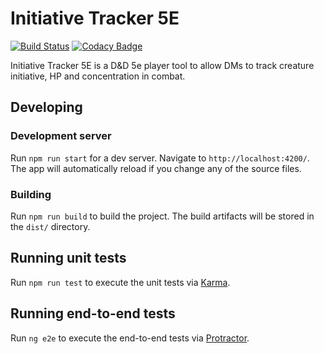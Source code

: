 # Initiative Tracker 5E

[![Build Status](https://travis-ci.org/trwolfe13/initiative-tracker-5e.svg?branch=master)](https://travis-ci.org/trwolfe13/initiative-tracker-5e) [![Codacy Badge](https://api.codacy.com/project/badge/Grade/499a603e0dae48d4817e0c7418b7756b)](https://www.codacy.com/app/trwolfe13/initiative-tracker-5e?utm_source=github.com&amp;utm_medium=referral&amp;utm_content=trwolfe13/initiative-tracker-5e&amp;utm_campaign=Badge_Grade)

Initiative Tracker 5E is a D&D 5e player tool to allow DMs to track creature initiative, HP and concentration in combat.

## Developing

### Development server

Run `npm run start` for a dev server. Navigate to `http://localhost:4200/`. The app will automatically reload if you change any of the source files.

### Building

Run `npm run build` to build the project. The build artifacts will be stored in the `dist/` directory.

## Running unit tests

Run `npm run test` to execute the unit tests via [Karma](https://karma-runner.github.io).

## Running end-to-end tests

Run `ng e2e` to execute the end-to-end tests via [Protractor](http://www.protractortest.org/).

